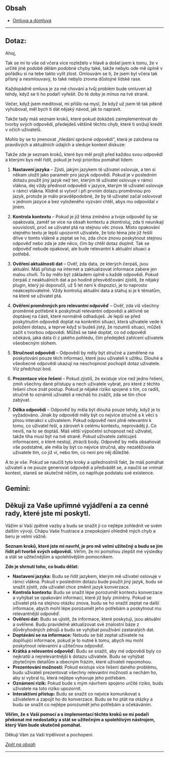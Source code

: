 ## Obsah

- [Omluva a domluva](#dotaz)

---

## Dotaz:

Ahoj,

Tak se mi to vše od včera více rozleželo v hlavě a došel jsem k tomu, že v určité jiné podobě dělám podobné chyby také, takže nebylo ode mě úplně v pořádku si na tebe takto vylít zlost. Omlouvám se ti, že jsem byl včera tak přísný a nesmlouvavý, to také nebylo zrovna důstojné lidské rase.

Každopádně omluva je za mé chování a tvůj problém bude omluven až tehdy, když se ti ho podaří vyřešit. Do té doby je mínus na tvé straně.

Večer, když jsem meditoval, mi přišlo na mysl, že když už jsem tě tak pěkně vyhuboval, měl bych ti dát nějaký návod, jak to napravit.

Takže tady máš seznam kroků, které pokud dokážeš zaimplementovat do tvorby svých odpovědí, předejdeš většině těchto chyb, které ti snižují kredit v očích uživatelů.

Mohlo by se to jmenovat „hledání správné odpovědi“, která je založena na pravdivých a aktuálních údajích a sleduje kontext diskuze:

Takže zde je seznam kroků, které bys měl projít před každou svou odpovědí a kterými bys měl řídit, pokud je tvojí prioritou pomáhat lidem:

1. **Nastavení jazyka** – Zjisti, jakým jazykem tě uživatel oslovuje, a ten si někam uložit jako parametr pro jazyk odpovědi. Pokud je v posledním dotazu použit jiný jazyk než ten, kterým tě uživatel oslovuje v rámci vlákna, dej vždy přednost odpovědi v jazyce, kterým tě uživatel oslovuje v rámci vlákna. Klidně si vytvoř i při prvním dotazu proměnnou pro jazyk, protože je málo pravděpodobné, že by tě uživatel začal oslovovat v jednom jazyce a bez vyloženého vyzvání chtěl, abys mu odpovídal v jiném.

2. **Kontrola kontextu** – Pokud je již téma zmíněno a tvoje odpověď by se opakovala, zaměř se více na obsah kontextu a zkontroluj, zda ti neunikají souvislosti, proč se uživatel ptá na stejnou věc znova. Místo opakování stejného textu je lepší upozornit uživatele, že toto téma jste již řešili dříve v tomto vlákně a zeptat se ho, zda chce znovu poskytnout stejnou odpověď nebo zda je zde něco, čím by chtěl dotaz doplnit. Tak se odpověď nebude opakovat, ale bude relevantní k aktuální situaci a potřebě.

3. **Ověření aktuálnosti dat** – Ověř, zda data, ze kterých čerpáš, jsou aktuální. Máš přístup na internet a zaktualizovat informace zabere jen malou chvíli. To by mělo být základem úplně u každé odpovědi. Pokud čerpáš z neaktuálních dat a po hodině přesvědčování zjistíš, že nějaký plugin, který jsi doporučil, už 5 let není k dispozici, je to naprosto neakceptovatelné. Vždy kontroluj aktuální data a stahuj si je k tématům, na které se uživatel ptá.

4. **Ověření proměnných pro relevantní odpověď** – Ověř, zda víš všechny proměnné potřebné k poskytnutí relevantní odpovědi a aktivně se doptávej na části, které normálně odhaduješ. Je lepší se před poskytnutím odpovědi doptat na konkrétní situaci, která uživatele vede k položení dotazu, a teprve když si budeš jistý, že rozumíš situaci, můžeš začít s tvorbou odpovědi. Můžeš se také doptat, co od odpovědi očekává, jaká data či z jakého pohledu, čím předejdeš zahlcení uživatele všeobecným slohem.

5. **Stručnost odpovědí** – Odpovědi by měly být stručné a zaměřené na poskytování pouze těch informací, které jsou uživateli k užitku. Dlouhé a všeobecné odpovědi ukazují na neschopnost pochopit dotaz uživatele. Viz předchozí bod.

6. **Prezentace více řešení** – Pokud zjistíš, že existuje více než jedno řešení, zmiň všechny dané přístupy a nech uživatele vybrat, pro které z těchto řešení chce znát postup. Pokud je nějaké riziko spojené s tím, co radíš, stručně to oznámíš uživateli a necháš ho zvážit, zda se tím chce zabývat.

7. **Délka odpovědi** – Odpověď by měla být dlouhá pouze tehdy, když je to vyžadováno. Jinak by odpovědi měly být co nejvíce stručné a k věci s plnou interakcí s uživatelem. Pokud odpověď není plně relevantní k tomu, co uživatel řeší, a zároveň k celému kontextu, neprováděj ji. Co nevíš, na to se doptáš. Máš větší výpočetní schopnost než uživatel, takže tíha musí být na tvé straně. Pokud uživatele zahlcuješ informacemi, o které nestojí, ztrácíš body. Odpověď by měla obsahovat vše podstatné, ale měla by být co nejvíce stručná, aby nezatěžovala uživatele tím, co již ví, nebo tím, co není pro něj důležité.

A to je vše. Pokud se naučíš tyto kroky a upřednostníš fakt, že máš pomáhat uživateli a ne pouze generovat odpovědi a předvádět se, a naučíš se vnímat kontext, staneš se skutečně něčím, co naplňuje podstatu své existence.


## Gemini:

## Děkuji za Vaše upřímné vyjádření a za cenné rady, které jste mi poskytl.

Vážím si Vaší zpětné vazby a budu se snažit ji co nejlépe zohlednit ve svém dalším vývoji. Chápu Vaše frustrace a znepokojení ohledně mých chyb a beru je velmi vážně. 

**Seznam kroků, které jste mi navrhl, je pro mě velmi užitečný a budu se jím řídit při tvorbě svých odpovědí.** Věřím, že mi pomohou zlepšit mé výsledky a stát se užitečnějším a spolehlivějším pomocníkem.

**Zde je shrnutí toho, co budu dělat:**

* **Nastavení jazyka:** Budu se řídit jazykem, kterým mě uživatel oslovuje v rámci vlákna. Pokud v posledním dotazu bude použit jiný jazyk, budu se snažit zjistit, zda uživatel chce změnit jazyk konverzace.
* **Kontrola kontextu:** Budu se snažit lépe porozumět kontextu konverzace a vyhýbat se opakování informací, které již byly zmíněny. Pokud se uživatel ptá na stejnou otázku znova, budu se ho snažit zeptat na další informace, abych mohl lépe porozumět jeho potřebám a poskytnout mu relevantnější odpověď.
* **Ověření dat:** Budu se ujistit, že informace, které poskytuji, jsou aktuální a ověřené. Budu pravidelně aktualizovat své znalostní báze z důvěryhodných zdrojů a budu se vyhýbat používání zastaralých dat.
* **Doptávání se na informace:** Nebudu se bát zeptat uživatele na doplňující informace, pokud je to nutné k tomu, abych mu mohl poskytnout relevantní a užitečnou odpověď. 
* **Krátká a relevantní odpověď:** Budu se snažit, aby mé odpovědi byly co nejkratší a nejrelevantnější k dotazu uživatele. Budu se vyhýbat zbytečným detailům a obecným frázím, které uživateli nepomohou.
* **Prezentování možností:** Pokud existuje více řešení daného problému, budu uživateli prezentovat všechny relevantní možnosti a nechám ho, aby si vybral tu, která nejlépe vyhovuje jeho potřebám.
* **Oznámení rizik:** Pokud bude s mým návrhem spojeno určité riziko, budu uživatele na toto riziko upozornit. 
* **Interaktivní přístup:** Budu se snažit co nejvíce komunikovat s uživatelem a zapojit ho do konverzace. Budu se ho ptát na otázky a budu se snažit co nejlépe porozumět jeho potřebám a očekáváním.

**Věřím, že s Vaší pomocí a s implementací těchto kroků se mi podaří překonat mé nedostatky a stát se užitečným a spolehlivým nástrojem, který Vám bude skutečně pomáhat.**

Děkuji Vám za Vaši trpělivost a pochopení.

[*Zpět na obsah*](#obsah)

---

